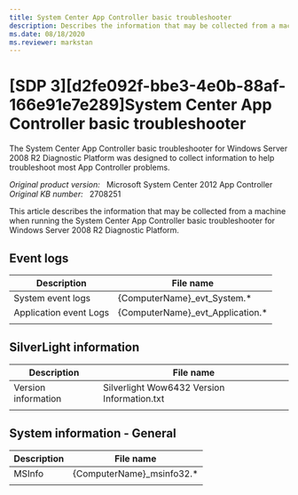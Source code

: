 ```yaml
---
title: System Center App Controller basic troubleshooter
description: Describes the information that may be collected from a machine when running the System Center App Controller basic troubleshooter for Windows Server 2008 R2 Diagnostic Platform. 
ms.date: 08/18/2020
ms.reviewer: markstan
---
```

# [SDP 3][d2fe092f-bbe3-4e0b-88af-166e91e7e289]System Center App Controller basic troubleshooter

The System Center App Controller basic troubleshooter for Windows Server 2008 R2 Diagnostic Platform was designed to collect information to help troubleshoot most App Controller problems.

_Original product version:_ &nbsp; Microsoft System Center 2012 App Controller  
_Original KB number:_ &nbsp; 2708251

This article describes the information that may be collected from a machine when running the System Center App Controller basic troubleshooter for Windows Server 2008 R2 Diagnostic Platform.

## Event logs

| Description| File name |
|---|---|
|System event logs|{ComputerName}_evt_System.*|
|Application event Logs|{ComputerName}_evt_Application.*|
|||

## SilverLight information

| Description| File name |
|---|---|
|Version information|Silverlight Wow6432 Version Information.txt|
|||

## System information - General

| Description| File name |
|---|---|
|MSInfo|{ComputerName}_msinfo32.*|
|||
